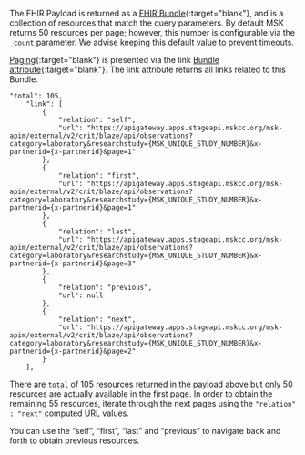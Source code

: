 The FHIR Payload is returned as a [FHIR Bundle](https://www.hl7.org/fhir/bundle.html){:target="blank"}, and is a collection of resources that match the query parameters. By default MSK returns 50 resources per page; however, this number is configurable via the `_count` parameter. We advise keeping this default value to prevent timeouts.

[Paging](https://www.hl7.org/fhir/http.html#paging){:target="blank"} is presented via the link [Bundle attribute](https://www.hl7.org/fhir/bundle-definitions.html#Bundle.link){:target="blank"}. The link attribute returns all links related to this Bundle.

```
"total": 105,
    "link": [
        {
            "relation": "self",
            "url": "https://apigateway.apps.stageapi.mskcc.org/msk-apim/external/v2/crit/blaze/api/observations?category=laboratory&researchstudy={MSK_UNIQUE_STUDY_NUMBER}&x-partnerid={x-partnerid}&page=1"
        },
        {
            "relation": "first",
            "url": "https://apigateway.apps.stageapi.mskcc.org/msk-apim/external/v2/crit/blaze/api/observations?category=laboratory&researchstudy={MSK_UNIQUE_STUDY_NUMBER}&x-partnerid={x-partnerid}&page=1"
        },
        {
            "relation": "last",
            "url": "https://apigateway.apps.stageapi.mskcc.org/msk-apim/external/v2/crit/blaze/api/observations?category=laboratory&researchstudy={MSK_UNIQUE_STUDY_NUMBER}&x-partnerid={x-partnerid}&page=3"
        },
        {
            "relation": "previous",
            "url": null
        },
        {
            "relation": "next",
            "url": "https://apigateway.apps.stageapi.mskcc.org/msk-apim/external/v2/crit/blaze/api/observations?category=laboratory&researchstudy={MSK_UNIQUE_STUDY_NUMBER}&x-partnerid={x-partnerid}&page=2"
        }
    ],
```

There are `total` of 105 resources returned in the payload above but only 50 resources are actually available in the first page. In order to obtain the remaining 55 resources, iterate through the next pages using the `"relation" : "next"` computed URL values.

You can use the “self”, “first”, “last” and “previous” to navigate back and forth to obtain previous resources.  
